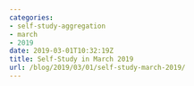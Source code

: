 ```yaml
---
categories:
- self-study-aggregation
- march
- 2019
date: 2019-03-01T10:32:19Z
title: Self-Study in March 2019
url: /blog/2019/03/01/self-study-march-2019/
---
```

